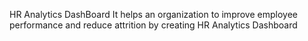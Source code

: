 HR Analytics DashBoard
It helps an organization to improve employee performance and reduce attrition by creating HR Analytics Dashboard
